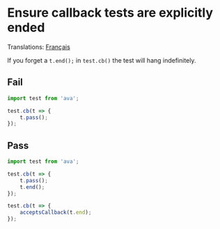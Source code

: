 # Ensure callback tests are explicitly ended

Translations: [Français](https://github.com/sindresorhus/ava-docs/blob/master/fr_FR/related/eslint-plugin-ava/docs/rules/test-ended.md)

If you forget a `t.end();` in `test.cb()` the test will hang indefinitely.


## Fail

```js
import test from 'ava';

test.cb(t => {
	t.pass();
});
```


## Pass

```js
import test from 'ava';

test.cb(t => {
	t.pass();
	t.end();
});

test.cb(t => {
	acceptsCallback(t.end);
});
```
